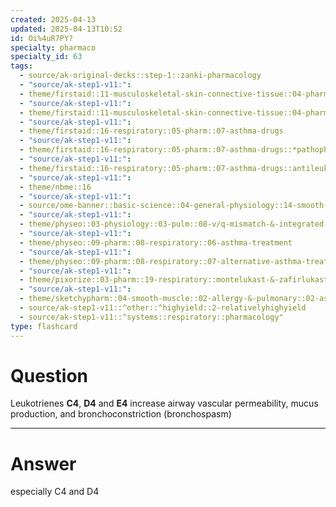 ```yaml
---
created: 2025-04-13
updated: 2025-04-13T10:52
id: Oi%4uR7PY?
specialty: pharmaco
specialty_id: 63
tags:
  - source/ak-original-decks::step-1::zanki-pharmacology
  - "source/ak-step1-v11:": 
  - theme/firstaid::11-musculoskeletal-skin-connective-tissue::04-pharm::01-arachidonic-acid-pathway
  - "source/ak-step1-v11:": 
  - theme/firstaid::11-musculoskeletal-skin-connective-tissue::04-pharm::01-arachidonic-acid-pathway::asthma-therapy-sketch
  - "source/ak-step1-v11:": 
  - theme/firstaid::16-respiratory::05-pharm::07-asthma-drugs
  - "source/ak-step1-v11:": 
  - theme/firstaid::16-respiratory::05-pharm::07-asthma-drugs::*pathophysiology
  - "source/ak-step1-v11:": 
  - theme/firstaid::16-respiratory::05-pharm::07-asthma-drugs::antileukotrienes
  - "source/ak-step1-v11:": 
  - theme/nbme::16
  - "source/ak-step1-v11:": 
  - source/ome-banner::basic-science::04-general-physiology::14-smooth-muscle
  - "source/ak-step1-v11:": 
  - theme/physeo::03-physiology::03-pulm::08-v/q-mismatch-&-integrated-pulm
  - "source/ak-step1-v11:": 
  - theme/physeo::09-pharm::08-respiratory::06-asthma-treatment
  - "source/ak-step1-v11:": 
  - theme/physeo::09-pharm::08-respiratory::07-alternative-asthma-treatment
  - "source/ak-step1-v11:": 
  - theme/pixorize::03-pharm::19-respiratory::montelukast-&-zafirlukast
  - "source/ak-step1-v11:": 
  - theme/sketchypharm::04-smooth-muscle::02-allergy-&-pulmonary::02-asthma-therapy
  - source/ak-step1-v11::^other::^highyield::2-relativelyhighyield
  - source/ak-step1-v11::^systems::respiratory::pharmacology"
type: flashcard
---
```


# Question
Leukotrienes **C4**, **D4** and **E4** increase airway vascular permeability, mucus production, and bronchoconstriction (bronchospasm)

---

# Answer
especially C4 and D4